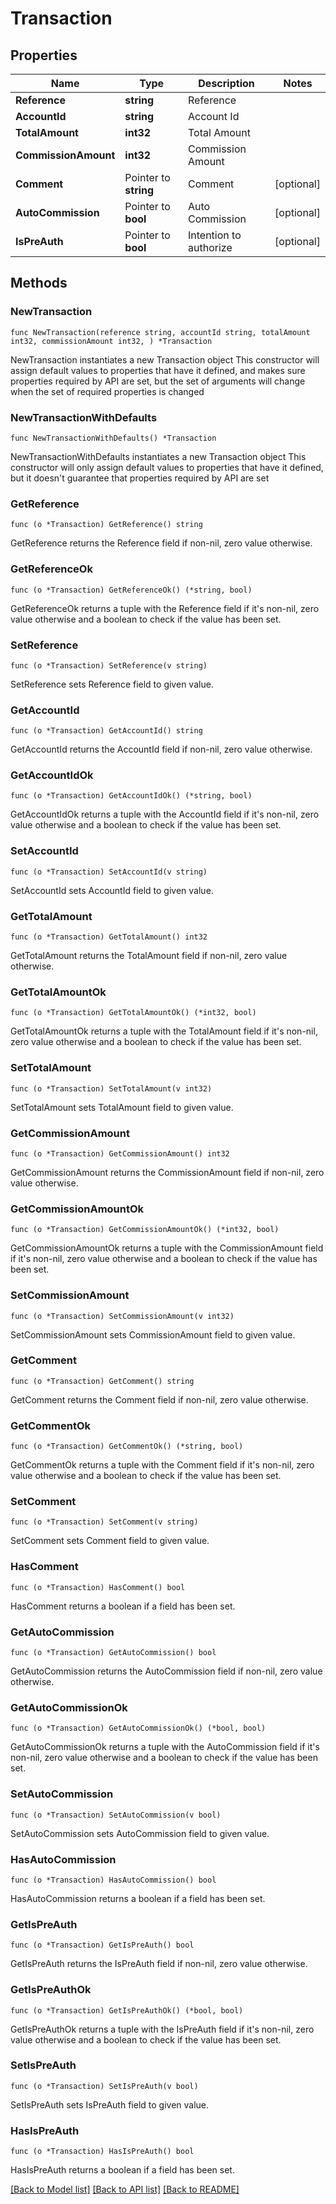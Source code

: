 # Transaction

## Properties

Name | Type | Description | Notes
------------ | ------------- | ------------- | -------------
**Reference** | **string** | Reference | 
**AccountId** | **string** | Account Id | 
**TotalAmount** | **int32** | Total Amount | 
**CommissionAmount** | **int32** | Commission Amount | 
**Comment** | Pointer to **string** | Comment | [optional] 
**AutoCommission** | Pointer to **bool** | Auto Commission | [optional] 
**IsPreAuth** | Pointer to **bool** | Intention to authorize | [optional] 

## Methods

### NewTransaction

`func NewTransaction(reference string, accountId string, totalAmount int32, commissionAmount int32, ) *Transaction`

NewTransaction instantiates a new Transaction object
This constructor will assign default values to properties that have it defined,
and makes sure properties required by API are set, but the set of arguments
will change when the set of required properties is changed

### NewTransactionWithDefaults

`func NewTransactionWithDefaults() *Transaction`

NewTransactionWithDefaults instantiates a new Transaction object
This constructor will only assign default values to properties that have it defined,
but it doesn't guarantee that properties required by API are set

### GetReference

`func (o *Transaction) GetReference() string`

GetReference returns the Reference field if non-nil, zero value otherwise.

### GetReferenceOk

`func (o *Transaction) GetReferenceOk() (*string, bool)`

GetReferenceOk returns a tuple with the Reference field if it's non-nil, zero value otherwise
and a boolean to check if the value has been set.

### SetReference

`func (o *Transaction) SetReference(v string)`

SetReference sets Reference field to given value.


### GetAccountId

`func (o *Transaction) GetAccountId() string`

GetAccountId returns the AccountId field if non-nil, zero value otherwise.

### GetAccountIdOk

`func (o *Transaction) GetAccountIdOk() (*string, bool)`

GetAccountIdOk returns a tuple with the AccountId field if it's non-nil, zero value otherwise
and a boolean to check if the value has been set.

### SetAccountId

`func (o *Transaction) SetAccountId(v string)`

SetAccountId sets AccountId field to given value.


### GetTotalAmount

`func (o *Transaction) GetTotalAmount() int32`

GetTotalAmount returns the TotalAmount field if non-nil, zero value otherwise.

### GetTotalAmountOk

`func (o *Transaction) GetTotalAmountOk() (*int32, bool)`

GetTotalAmountOk returns a tuple with the TotalAmount field if it's non-nil, zero value otherwise
and a boolean to check if the value has been set.

### SetTotalAmount

`func (o *Transaction) SetTotalAmount(v int32)`

SetTotalAmount sets TotalAmount field to given value.


### GetCommissionAmount

`func (o *Transaction) GetCommissionAmount() int32`

GetCommissionAmount returns the CommissionAmount field if non-nil, zero value otherwise.

### GetCommissionAmountOk

`func (o *Transaction) GetCommissionAmountOk() (*int32, bool)`

GetCommissionAmountOk returns a tuple with the CommissionAmount field if it's non-nil, zero value otherwise
and a boolean to check if the value has been set.

### SetCommissionAmount

`func (o *Transaction) SetCommissionAmount(v int32)`

SetCommissionAmount sets CommissionAmount field to given value.


### GetComment

`func (o *Transaction) GetComment() string`

GetComment returns the Comment field if non-nil, zero value otherwise.

### GetCommentOk

`func (o *Transaction) GetCommentOk() (*string, bool)`

GetCommentOk returns a tuple with the Comment field if it's non-nil, zero value otherwise
and a boolean to check if the value has been set.

### SetComment

`func (o *Transaction) SetComment(v string)`

SetComment sets Comment field to given value.

### HasComment

`func (o *Transaction) HasComment() bool`

HasComment returns a boolean if a field has been set.

### GetAutoCommission

`func (o *Transaction) GetAutoCommission() bool`

GetAutoCommission returns the AutoCommission field if non-nil, zero value otherwise.

### GetAutoCommissionOk

`func (o *Transaction) GetAutoCommissionOk() (*bool, bool)`

GetAutoCommissionOk returns a tuple with the AutoCommission field if it's non-nil, zero value otherwise
and a boolean to check if the value has been set.

### SetAutoCommission

`func (o *Transaction) SetAutoCommission(v bool)`

SetAutoCommission sets AutoCommission field to given value.

### HasAutoCommission

`func (o *Transaction) HasAutoCommission() bool`

HasAutoCommission returns a boolean if a field has been set.

### GetIsPreAuth

`func (o *Transaction) GetIsPreAuth() bool`

GetIsPreAuth returns the IsPreAuth field if non-nil, zero value otherwise.

### GetIsPreAuthOk

`func (o *Transaction) GetIsPreAuthOk() (*bool, bool)`

GetIsPreAuthOk returns a tuple with the IsPreAuth field if it's non-nil, zero value otherwise
and a boolean to check if the value has been set.

### SetIsPreAuth

`func (o *Transaction) SetIsPreAuth(v bool)`

SetIsPreAuth sets IsPreAuth field to given value.

### HasIsPreAuth

`func (o *Transaction) HasIsPreAuth() bool`

HasIsPreAuth returns a boolean if a field has been set.


[[Back to Model list]](../README.md#documentation-for-models) [[Back to API list]](../README.md#documentation-for-api-endpoints) [[Back to README]](../README.md)


